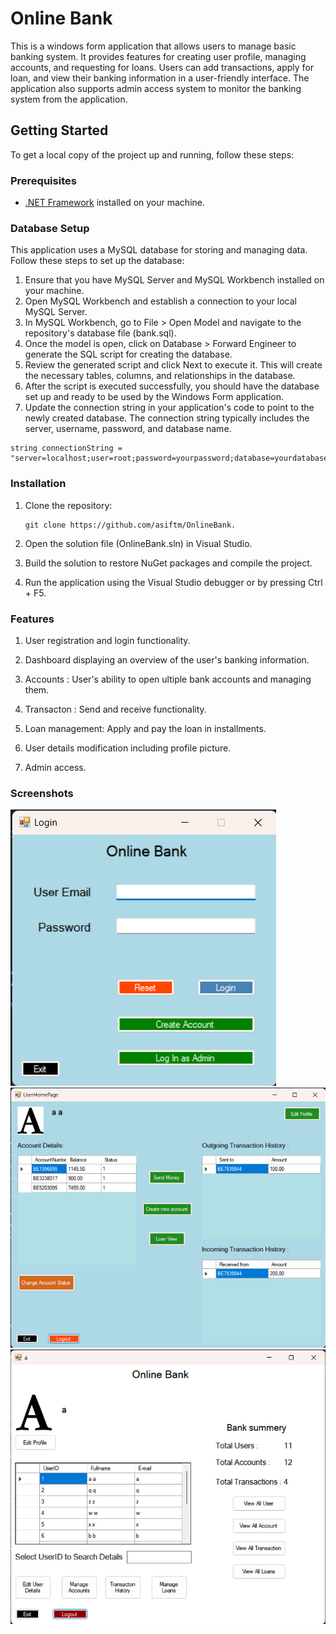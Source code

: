 # Online Bank

This is a windows form application that allows users to manage basic banking system. It provides features for creating user profile, managing accounts, and requesting for loans. Users can add transactions, apply for loan, and view their banking information in a user-friendly interface. The application also supports admin access system to monitor the banking system from the application.

## Getting Started

To get a local copy of the project up and running, follow these steps:

### Prerequisites

- [.NET Framework](https://dotnet.microsoft.com/download) installed on your machine.

### Database Setup

This application uses a MySQL database for storing and managing data. Follow these steps to set up the database:

1. Ensure that you have MySQL Server and MySQL Workbench installed on your machine.  
2. Open MySQL Workbench and establish a connection to your local MySQL Server.
3. In MySQL Workbench, go to File > Open Model and navigate to the repository's database file (bank.sql).
4. Once the model is open, click on Database > Forward Engineer to generate the SQL script for creating the database.
5. Review the generated script and click Next to execute it. This will create the necessary tables, columns, and relationships in the database.
6. After the script is executed successfully, you should have the database set up and ready to be used by the Windows Form application.
7. Update the connection string in your application's code to point to the newly created database. The connection string typically includes the server, username, password, and database name.
  ```
  string connectionString = "server=localhost;user=root;password=yourpassword;database=yourdatabase;";
  ```
### Installation

1. Clone the repository:
   ```shell
   git clone https://github.com/asiftm/OnlineBank.
   ```
2. Open the solution file (OnlineBank.sln) in Visual Studio.

3. Build the solution to restore NuGet packages and compile the project.

4. Run the application using the Visual Studio debugger or by pressing Ctrl + F5.

### Features
1. User registration and login functionality.

2. Dashboard displaying an overview of the user's banking information.

3. Accounts : User's ability to open ultiple bank accounts and managing them.

4. Transacton : Send and receive functionality.

5. Loan management: Apply and pay the loan in installments.

6. User details modification including profile picture.

7. Admin access.

### Screenshots
![](Screenshots/Screenshot%202023-06-13%20041026.png)
![](Screenshots/Screenshot%202023-06-13%20041041.png)
![](Screenshots/Screenshot%202023-06-13%20041115.png)

